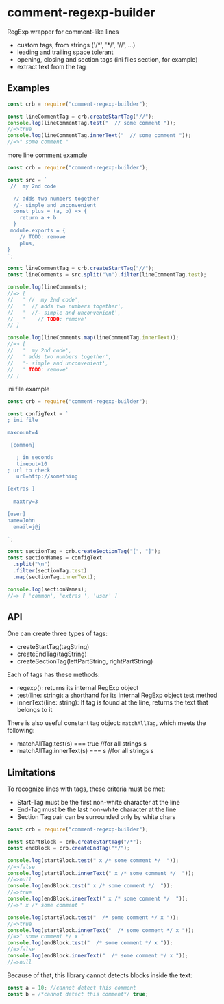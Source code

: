 # comment-regexp-builder

RegExp wrapper for comment-like lines

- custom tags, from strings ('/\*', '\*/', '//', ...)
- leading and trailing space tolerant
- opening, closing and section tags (ini files section, for example)
- extract text from the tag

## Examples

```js
const crb = require("comment-regexp-builder");

const lineCommentTag = crb.createStartTag("//");
console.log(lineCommentTag.test("  // some comment "));
//=>true
console.log(lineCommentTag.innerText("  // some comment "));
//=>" some comment "
```

more line comment example

```js
const crb = require("comment-regexp-builder");

const src = `
 //  my 2nd code

  // adds two numbers together
  //- simple and unconvenient
  const plus = (a, b) => {
    return a + b
  }
 module.exports = {
    // TODO: remove
    plus,
}
`;

const lineCommentTag = crb.createStartTag("//");
const lineComments = src.split("\n").filter(lineCommentTag.test);

console.log(lineComments);
//=> [
//   ' //  my 2nd code',
//   '  // adds two numbers together',
//   '  //- simple and unconvenient',
//   '    // TODO: remove'
// ]

console.log(lineComments.map(lineCommentTag.innerText));
//=> [
//   '  my 2nd code',
//   ' adds two numbers together',
//   '- simple and unconvenient',
//   ' TODO: remove'
// ]
```

ini file example

```js
const crb = require("comment-regexp-builder");

const configText = `
; ini file

maxcount=4

 [common]

   ; in seconds
   timeout=10
; url to check
   url=http://something

[extras ] 
 
  maxtry=3

[user] 
name=John
  email=j@j

`;

const sectionTag = crb.createSectionTag("[", "]");
const sectionNames = configText
  .split("\n")
  .filter(sectionTag.test)
  .map(sectionTag.innerText);

console.log(sectionNames);
//=> [ 'common', 'extras ', 'user' ]
```

## API

One can create three types of tags:

- createStartTag(tagString)
- createEndTag(tagString)
- createSectionTag(leftPartString, rightPartString)

Each of tags has these methods:

- regexp(): returns its internal RegExp object
- test(line: string): a shorthand for its internal RegExp object test method
- innerText(line: string): If tag is found at the line, returns the text that belongs to it

There is also useful constant tag object: `matchAllTag`, which meets the following:

- matchAllTag.test(s) === true //for all strings s
- matchAllTag.innerText(s) === s //for all strings s

## Limitations

To recognize lines with tags, these criteria must be met:

- Start-Tag must be the first non-white character at the line
- End-Tag must be the last non-white character at the line
- Section Tag pair can be surrounded only by white chars

```js
const crb = require("comment-regexp-builder");

const startBlock = crb.createStartTag("/*");
const endBlock = crb.createEndTag("*/");

console.log(startBlock.test(" x /* some comment */  "));
//=>false
console.log(startBlock.innerText(" x /* some comment */  "));
//=>null
console.log(endBlock.test(" x /* some comment */  "));
//=>true
console.log(endBlock.innerText(" x /* some comment */  "));
//=>" x /* some comment "

console.log(startBlock.test("  /* some comment */ x "));
//=>true
console.log(startBlock.innerText("  /* some comment */ x "));
//=>" some comment */ x "
console.log(endBlock.test("  /* some comment */ x "));
//=>false
console.log(endBlock.innerText("  /* some comment */ x "));
//=>null
```

Because of that, this library cannot detects blocks inside the text:

```js
const a = 10; //cannot detect this comment
const b = /*cannot detect this comment*/ true;
```
